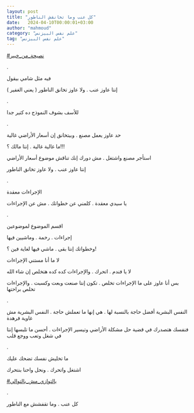 ```yaml
---
layout: post
title: "كل عنب وما تخانقش الناطور"
date:   2024-04-10T00:00:01+03:00
author: "mahmoud"
category: "علم نفس البيزنس"
tag: "علم نفس البيزنس"
---
```



[<u>\#نصيحة\_من\_خبير</u>](https://www.facebook.com/hashtag/%D9%86%D8%B5%D9%8A%D8%AD%D8%A9_%D9%85%D9%86_%D8%AE%D8%A8%D9%8A%D8%B1?__eep__=6&__cft__%5b0%5d=AZVQM6CSI7jJ-gJOYd8G3S3CvjI9Yrbj2S8FqDq4Cji3YzGUXFZIaYP08GF53kZTTl_UoV9aLmilPYE7ujWdtyhWOp8eYEmU7MtAleaUxzwGF7wLtgnQe1fd8BGFAzFgYIr6xkkcZa7hz93S_kNoHDRIgndGUp-gkxYxlRGf08RCgQ&__tn__=*NK-R)

.

فيه مثل شامي بيقول

إنتا عاوز عنب . ولا عاوز تخانق الناطور ( يعني
الغفير )

.

للأسف بشوف النموذج ده كتير جدا

.

حد عاوز يعمل مصنع . وبيتخانق إن أسعار الأراضي
غالية

ما غالية غالية . إنتا مالك ؟!!!

استأجر مصنع واشتغل . مش دورك إنك تناقش موضوع أسعار
الأراضي

إنتا عاوز عنب . ولا عاوز تخانق الناطور

.

الإجراءات معقدة

يا سيدي معقدة . كلمني عن خطواتك . مش عن الإجراءات

.

اقسم الموضوع لموضوعين

إجراءات . رخمة . وماشيين فيها

وخطواتك إنتا بقى . ماشي فيها لغاية فين ؟!

لا ما أنا مستني الإجراءات

لا يا فندم . اتحرك . والإجراءات كده كده هتخلص إن شاء
الله

بس أنا عاوز على ما الإجراءات تخلص . تكون إنتا صنعت وبعت
وكسبت . والإجراءات تخلص براحتها

.

النفس البشرية أفضل حاجة بالنسبة لها . هي إنها ما تعملش
حاجة . النفس البشرية مش غاوية فرهدة

فنفسك هتصدرك في قضية حل مشكلة الأراضي وتيسير الإجراءات .
أحسن ما تلبسها إنتا في شغل وتعب ووجع قلب

.

ما تخليش نفسك تضحك عليك

اشتغل واتحرك . ونحل واحنا بنتحرك

[<u>\#بالتوازي\_مش\_بالتوالي</u>](https://www.facebook.com/hashtag/%D8%A8%D8%A7%D9%84%D8%AA%D9%88%D8%A7%D8%B2%D9%8A_%D9%85%D8%B4_%D8%A8%D8%A7%D9%84%D8%AA%D9%88%D8%A7%D9%84%D9%8A?__eep__=6&__cft__%5b0%5d=AZVQM6CSI7jJ-gJOYd8G3S3CvjI9Yrbj2S8FqDq4Cji3YzGUXFZIaYP08GF53kZTTl_UoV9aLmilPYE7ujWdtyhWOp8eYEmU7MtAleaUxzwGF7wLtgnQe1fd8BGFAzFgYIr6xkkcZa7hz93S_kNoHDRIgndGUp-gkxYxlRGf08RCgQ&__tn__=*NK-R)

.

كل عنب . وما تقفشش مع الناطور

